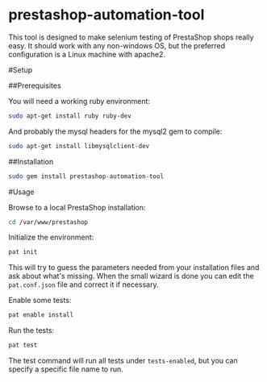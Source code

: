 prestashop-automation-tool
==========================

This tool is designed to make selenium testing of PrestaShop shops really easy. It should work with any non-windows OS, but the preferred configuration is a Linux machine with apache2.

#Setup

##Prerequisites

You will need a working ruby environment:
```bash
sudo apt-get install ruby ruby-dev
```

And probably the mysql headers for the mysql2 gem to compile:
```bash
sudo apt-get install libmysqlclient-dev
```

##Installation

```bash
sudo gem install prestashop-automation-tool
```

#Usage

Browse to a local PrestaShop installation:
```bash
cd /var/www/prestashop
```

Initialize the environment:
```bash
pat init
```

This will try to guess the parameters needed from your installation files and ask about what's missing. When the small wizard is done you can edit the `pat.conf.json` file and correct it if necessary.

Enable some tests:
```bash
pat enable install
```

Run the tests:
```bash
pat test
```

The test command will run all tests under `tests-enabled`, but you can specify a specific file name to run.
